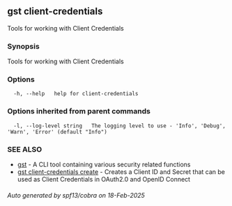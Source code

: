 ## gst client-credentials

Tools for working with Client Credentials

### Synopsis

Tools for working with Client Credentials

### Options

```
  -h, --help   help for client-credentials
```

### Options inherited from parent commands

```
  -l, --log-level string   The logging level to use - 'Info', 'Debug', 'Warn', 'Error' (default "Info")
```

### SEE ALSO

* [gst](gst.md)	 - A CLI tool containing various security related functions
* [gst client-credentials create](gst_client-credentials_create.md)	 - Creates a Client ID and Secret that can be used as Client Credentials in OAuth2.0 and OpenID Connect

###### Auto generated by spf13/cobra on 18-Feb-2025
